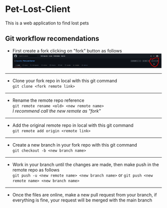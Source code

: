 # Pet-Lost-Client  
This is a web application to find lost pets

## Git workflow recomendations

- First create a fork clicking on "fork" button as follows  
![](images/fork.png)  
---
- Clone your fork repo in local with this git command  
  `git clone <fork remote link>`  
---
- Rename the remote repo reference  
  `git remote rename <old> <new remote name>`   
  _I recommend call the new remote as "fork"_  
---
- Add the original remote repo in local with this git command    
  `git remote add origin <remote link>`  
---
- Create a new branch in your fork repo with this git command     
  `git checkout -b <new branch name>`  
---
- Work in your branch until the changes are made, then make push in the remote repo as follows  
  `git push -u <new remote name> <new branch name>` or `git push <new remote name> <new branch name>`   
---
- Once the files are online, make a new pull request from your branch, if everything is fine, your request will be merged with the main branch

